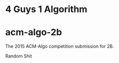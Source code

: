 4 Guys 1 Algorithm
===================
# acm-algo-2b
The 2015 ACM-Algo competition submission for 2B.

Random Shit
